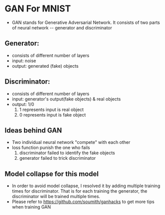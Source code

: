 # GAN For MNIST

- GAN stands for Generative Adversarial Network. It consists of two parts of neural network -- generator and discriminator 

## Generator: 
  - consists of different number of layers 
  - input: noise 
  - output: generated (fake) objects 

## Discriminator:
  - consists of different number of layers 
  - input: generator's output(fake objects) & real objects
  - output: 1/0
    1. 1 represents input is real object 
    2. 0 represents input is fake object

## Ideas behind GAN
- Two individual neural network "compete" with each other 
- loss function punish the one who fails
  1. discriminator failed to identify the fake objects 
  2. generator failed to trick discriminator 

## Model collapse for this model
- In order to avoid model collapse, I resolved it by adding multiple training times for discriminator. That is for each training the generator, the discriminator will be trained multiple times. 
- Please refer to https://github.com/soumith/ganhacks to get more tips when training GAN
